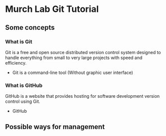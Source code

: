 # Murch Lab Git Tutorial

## Some concepts

### What is Git
Git is a free and open source distributed version control system designed to handle everything from small to very large projects with speed and efficiency.

- Git is a command-line tool (Without graphic user interface)

### What is GitHub
GitHub is a website that provides hosting for software development version control using Git.

- GitHub


## Possible ways for management

